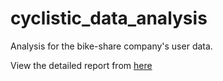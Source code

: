 # cyclistic_data_analysis

Analysis for the bike-share company's user data.

View the detailed report from [here](https://rrioh.github.io/cyclistic_data_analysis/cyclistic.html)
